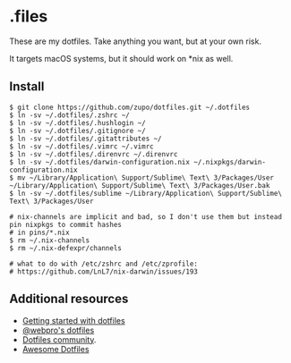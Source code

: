 # .files

These are my dotfiles. Take anything you want, but at your own risk.

It targets macOS systems, but it should work on \*nix as well.


## Install

```
$ git clone https://github.com/zupo/dotfiles.git ~/.dotfiles
$ ln -sv ~/.dotfiles/.zshrc ~/
$ ln -sv ~/.dotfiles/.hushlogin ~/
$ ln -sv ~/.dotfiles/.gitignore ~/
$ ln -sv ~/.dotfiles/.gitattributes ~/
$ ln -sv ~/.dotfiles/.vimrc ~/.vimrc
$ ln -sv ~/.dotfiles/.direnvrc ~/.direnvrc
$ ln -sv ~/.dotfiles/darwin-configuration.nix ~/.nixpkgs/darwin-configuration.nix
$ mv ~/Library/Application\ Support/Sublime\ Text\ 3/Packages/User ~/Library/Application\ Support/Sublime\ Text\ 3/Packages/User.bak
$ ln -sv ~/.dotfiles/sublime ~/Library/Application\ Support/Sublime\ Text\ 3/Packages/User

# nix-channels are implicit and bad, so I don't use them but instead pin nixpkgs to commit hashes
# in pins/*.nix
$ rm ~/.nix-channels
$ rm ~/.nix-defexpr/channels

# what to do with /etc/zshrc and /etc/zprofile:
# https://github.com/LnL7/nix-darwin/issues/193
```


## Additional resources

- [Getting started with dotfiles](https://medium.com/@webprolific/getting-started-with-dotfiles-43c3602fd789)
- [@webpro's dotfiles](https://github.com/webpro/dotfiles)
- [Dotfiles community](https://dotfiles.github.io).
- [Awesome Dotfiles](https://github.com/webpro/awesome-dotfiles)
